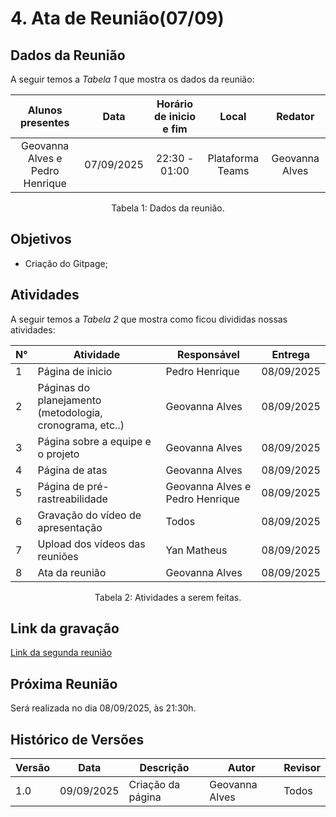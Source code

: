# 4. Ata de Reunião(07/09)

## Dados da Reunião

A seguir temos a <i>Tabela 1</i> que mostra os dados da reunião:

|                                     Alunos presentes                                     |    Data    | Horário de inicio e fim |      Local       | Redator |
| :--------------------------------------------------------------------------------------: | :--------: | :---------------------: | :--------------: | :--------------: |
| Geovanna Alves e Pedro Henrique | 07/09/2025 |      22:30 - 01:00      | Plataforma Teams | Geovanna Alves|
<figcaption align="center">Tabela 1: Dados da reunião.</figcaption>

## Objetivos

- Criação do Gitpage;




## Atividades

A seguir temos a <i>Tabela 2</i> que mostra como ficou divididas nossas atividades:

| N°| Atividade | Responsável | Entrega |
| ---- | ---- | ---- | ---- | 
| 1 | Página de inicio | Pedro Henrique | 08/09/2025 |
| 2 | Páginas do planejamento (metodologia, cronograma, etc..)  | Geovanna Alves | 08/09/2025 |
| 3|  Página sobre a equipe e o projeto| Geovanna Alves | 08/09/2025|
| 4|  Página de atas | Geovanna Alves | 08/09/2025|
| 5|  Página de pré-rastreabilidade| Geovanna Alves e Pedro Henrique | 08/09/2025|
| 6|  Gravação do vídeo de apresentação| Todos | 08/09/2025|
| 7| Upload dos vídeos das reuniões | Yan Matheus| 08/09/2025|
| 8| Ata da reunião | Geovanna Alves | 08/09/2025|
<figcaption align="center">Tabela 2: Atividades a serem feitas.</figcaption>

## Link da gravação

[Link da segunda reunião]()

## Próxima Reunião

Será realizada no dia 08/09/2025, às 21:30h.

## Histórico de Versões

| Versão | Data       | Descrição                   | Autor             | Revisor         |
|--------|------------|-----------------------------|-------------------|-----------------|
| 1.0    | 09/09/2025 | Criação da página           |  Geovanna Alves   |    Todos        |